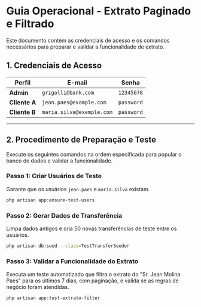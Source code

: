 # Guia Operacional - Extrato Paginado e Filtrado

Este documento contém as credenciais de acesso e os comandos necessários para preparar e validar a funcionalidade de extrato.

## 1. Credenciais de Acesso

| Perfil      | E-mail                    | Senha      |
|-------------|---------------------------|------------|
| **Admin**   | `grigolli@bank.com`       | `12345678` |
| **Cliente A** | `jean.paes@example.com`   | `password` |
| **Cliente B** | `maria.silva@example.com` | `password` |

---

## 2. Procedimento de Preparação e Teste

Execute os seguintes comandos na ordem especificada para popular o banco de dados e validar a funcionalidade.

### Passo 1: Criar Usuários de Teste

Garante que os usuários `jean.paes` e `maria.silva` existam.

```bash
php artisan app:ensure-test-users
```

### Passo 2: Gerar Dados de Transferência

Limpa dados antigos e cria 50 novas transferências de teste entre os usuários.

```bash
php artisan db:seed --class=TestTransferSeeder
```

### Passo 3: Validar a Funcionalidade do Extrato

Executa um teste automatizado que filtra o extrato do "Sr. Jean Molina Paes" para os últimos 7 dias, com paginação, e valida se as regras de negócio foram atendidas.

```bash
php artisan app:test-extrato-filter
```
